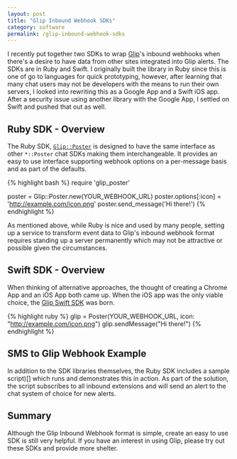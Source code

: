 ```yaml
---
layout: post
title: "Glip Inbound Webhook SDKs"
category: software
permalink: /glip-inbound-webhook-sdks
---
```


I recently put together two SDKs to wrap [Glip](https://glip.com)'s inbound webhooks when there's a desire to have data from other sites integrated into Glip alerts. The SDKs are in Ruby and Swift. I originally built the library in Ruby since this is one of go to languages for quick prototyping, however, after learning that many chat users may not be developers with the means to run their own servers, I looked into rewriting this as a Google App and a Swift iOS app. After a security issue using another library with the Google App, I settled on Swift and pushed that out as well.

<!-- more -->

## Ruby SDK - Overview

The Ruby SDK, [`Glip::Poster`](https://github.com/grokify/glip-poster-ruby) is designed to have the same interface as other `*::Poster` chat SDKs making them interchangeable. It provides an easy to use interface supporting webhook options on a per-message basis and as part of the defaults.

{% highlight bash %}
require 'glip_poster'

poster = Glip::Poster.new(YOUR_WEBHOOK_URL)
poster.options[:icon] = 'http://example.com/icon.png'
poster.send_message('Hi there!')
{% endhighlight %}

As mentioned above, while Ruby is nice and used by many people, setting up a service to transform event data to Glip's inbound webhook format requires standing up a server permanently which may not be attractive or possible given the circumstances.

## Swift SDK - Overview

When thinking of alternative approaches, the thought of creating a Chrome App and an iOS App both came up. When the iOS app was the only viable choice, the [Glip Swift SDK](https://github.com/grokify/glip-sdk-swift) was born.

{% highlight ruby %}
glip = Poster(YOUR_WEBHOOK_URL, icon: "http://example.com/icon.png")
glip.sendMessage("Hi there!")
{% endhighlight %}

## SMS to Glip Webhook Example

In addition to the SDK libraries themselves, the Ruby SDK includes a sample script)[] which runs and demonstrates this in action. As part of the solution, the script subscribes to all inbound extensions and will send an alert to the chat system of choice for new alerts.

## Summary ##

Although the Glip Inbound Webhook format is simple, create an easy to use SDK is still very helpful. If you have an interest in using Glip, please try out these SDKs and provide more shelter.
